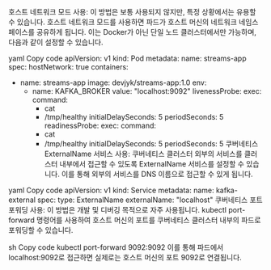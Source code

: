호스트 네트워크 모드 사용:
이 방법은 보통 사용되지 않지만, 특정 상황에서는 유용할 수 있습니다. 호스트 네트워크 모드를 사용하면 파드가 호스트 머신의 네트워크 네임스페이스를 공유하게 됩니다. 이는 Docker가 아닌 단일 노드 클러스터에서만 가능하며, 다음과 같이 설정할 수 있습니다.

yaml
Copy code
apiVersion: v1
kind: Pod
metadata:
  name: streams-app
spec:
  hostNetwork: true
  containers:
  - name: streams-app
    image: devjyk/streams-app:1.0
    env:
    - name: KAFKA_BROKER
      value: "localhost:9092"
    livenessProbe:
      exec:
        command:
        - cat
        - /tmp/healthy
      initialDelaySeconds: 5
      periodSeconds: 5
    readinessProbe:
      exec:
        command:
        - cat
        - /tmp/healthy
      initialDelaySeconds: 5
      periodSeconds: 5
쿠버네티스 ExternalName 서비스 사용:
쿠버네티스 클러스터 외부의 서비스를 클러스터 내부에서 접근할 수 있도록 ExternalName 서비스를 설정할 수 있습니다. 이를 통해 외부의 서비스를 DNS 이름으로 접근할 수 있게 됩니다.

yaml
Copy code
apiVersion: v1
kind: Service
metadata:
  name: kafka-external
spec:
  type: ExternalName
  externalName: "localhost"
쿠버네티스 포트 포워딩 사용:
이 방법은 개발 및 디버깅 목적으로 자주 사용됩니다. kubectl port-forward 명령어를 사용하여 호스트 머신의 포트를 쿠버네티스 클러스터 내부의 파드로 포워딩할 수 있습니다.

sh
Copy code
kubectl port-forward <pod-name> 9092:9092
이를 통해 파드에서 localhost:9092로 접근하면 실제로는 호스트 머신의 포트 9092로 연결됩니다.